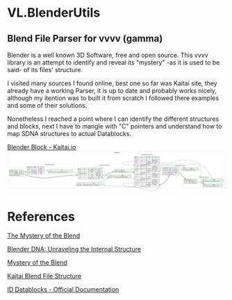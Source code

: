 # VL.BlenderUtils



<!--

Blender Utils collection 

 
Blender Camera Parser & BlenderCameraFromFile

Blender

1. Open a new text editor (text block)
2. Press "Text/Open.." from the text editor menu
3. Go to [your_vl_repos_folder]/VL.BlenderUtils/help/assets/scripts
4. Choose and load the ExportBlenderCameraToVL.py
5. Select the camera you want to "export" from the viewport or the outliner
6. Execute the loaded script
7. Your result will be outputed in the console =>
	a. Blender's main menu "Window/Toggle System Console"



VL

1. move VL.BlenderUtils in your vl repositories
2. add VL.BlenderUtils as a dependency into your VL patch
3. Introduce a BlenderCameraParser
4. Create a String IOBox and paste the XML content
-->

## Blend File Parser for vvvv (gamma)

Blender is a well known 3D Software, free and open source. This vvvv library is an attempt to identify and reveal its "mystery" -as it is used to be said- of its files' structure.

I visited many sources I found online, best one so far was Kaitai site, they already have a working Parser, it is up to date and probably works nicely, although my itention was to built it from scratch I followed there examples and some of their solutions.

Nonetheless I reached a point where I can identify the different structures and blocks, next I have to mangle with "C" pointers and understand how to map SDNA structures to actual Datablocks.



[Blender Block - Kaitai.io](/imgs/kaitai_blender_blend.svg)<img src="imgs/kaitai_blender_blend.svg">

# References

[The Mystery of the Blend](https://github.com/fschutt/mystery-of-the-blend-backup)

[Blender DNA: Unraveling the Internal Structure](https://harlepengren.com/blender-dna-unraveling-the-internal-structure/)

[Mystery of the Blend](https://projects.blender.org/blender/blender/src/branch/main/doc/blender_file_format/mystery_of_the_blend.html)

[Kaitai Blend File Structure](https://formats.kaitai.io/blender_blend/csharp.html)


[ID Datablocks - Official Documentation](https://developer.blender.org/docs/features/core/datablocks/id_type/)